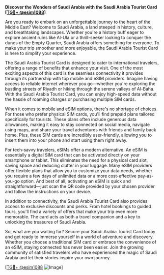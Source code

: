 **Discover the Wonders of Saudi Arabia with the Saudi Arabia Tourist Card [[TG💪+ @esim1088](https://t.me/s/esim1088)]**

Are you ready to embark on an unforgettable journey to the heart of the Middle East? Welcome to Saudi Arabia, a land steeped in history, culture, and breathtaking landscapes. Whether you're a history buff eager to explore ancient ruins like Al-Ula or a thrill-seeker looking to conquer the dunes of the Empty Quarter, Saudi Arabia offers something for everyone. To make your trip smoother and more enjoyable, the Saudi Arabia Tourist Card is here to simplify your experience.

The Saudi Arabia Tourist Card is designed to cater to international travelers, offering a range of benefits that enhance your visit. One of the most exciting aspects of this card is the seamless connectivity it provides through its partnership with top mobile and eSIM providers. Imagine having access to reliable internet wherever you go—whether you're exploring the bustling streets of Riyadh or hiking through the serene valleys of Al-Baha. With the Saudi Arabia Tourist Card, you can enjoy high-speed data without the hassle of roaming charges or purchasing multiple SIM cards.

When it comes to mobile and eSIM options, there's no shortage of choices. For those who prefer physical SIM cards, you'll find prepaid plans tailored specifically for tourists. These plans often include generous data allowances, making it easy to stay connected on social media, navigate using maps, and share your travel adventures with friends and family back home. Plus, these SIM cards are incredibly user-friendly, allowing you to insert them into your phone and start using them right away.

For tech-savvy travelers, eSIMs offer a modern alternative. An eSIM is essentially a digital SIM card that can be activated directly on your smartphone or tablet. This eliminates the need for a physical card slot, saving space and reducing clutter in your luggage. Many eSIM providers offer flexible plans that allow you to customize your data needs, whether you require a few days of unlimited data or a more cost-effective pay-as-you-go option. And best of all, activating an eSIM is quick and straightforward—just scan the QR code provided by your chosen provider and follow the instructions on your device.

In addition to connectivity, the Saudi Arabia Tourist Card also provides access to exclusive discounts and perks. From hotel bookings to guided tours, you'll find a variety of offers that make your trip even more memorable. The card acts as both a travel companion and a key to unlocking the treasures of Saudi Arabia.

So, what are you waiting for? Secure your Saudi Arabia Tourist Card today and get ready to immerse yourself in a world of adventure and discovery. Whether you choose a traditional SIM card or embrace the convenience of an eSIM, staying connected has never been easier. Join the growing community of satisfied travelers who have experienced the magic of Saudi Arabia and let their stories inspire your own journey.

[[TG💪+ @esim1088](https://t.me/s/esim1088) ![Image](https://i.postimg.cc/Y0z9fWf4/image.png)]